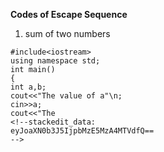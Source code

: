 **Codes of Escape Sequence**
1. sum of two numbers
```
#include<iostream>
using namespace std;
int main()
{
int a,b;
cout<<"The value of a"\n;
cin>>a;
cout<<"The 
<!--stackedit_data:
eyJoaXN0b3J5IjpbMzE5MzA4MTVdfQ==
-->